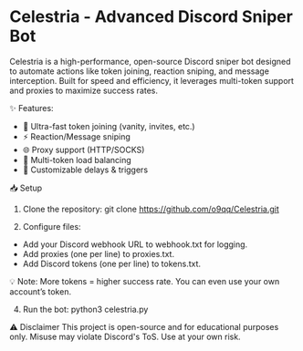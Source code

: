 # Celestria - Advanced Discord Sniper Bot

Celestria is a high-performance, open-source Discord sniper bot designed to automate actions like token joining, reaction sniping, and message interception. Built for speed and efficiency, it leverages multi-token support and proxies to maximize success rates.

✨ Features:

- 🚀 Ultra-fast token joining (vanity, invites, etc.)
- ⚡ Reaction/Message sniping
- 🌐 Proxy support (HTTP/SOCKS)
- 🔄 Multi-token load balancing
- 📌 Customizable delays & triggers

📥 Setup

1. Clone the repository:
git clone https://github.com/o9qq/Celestria.git

2. Configure files:
- Add your Discord webhook URL to webhook.txt for logging.
- Add proxies (one per line) to proxies.txt.
- Add Discord tokens (one per line) to tokens.txt.

💡 Note: More tokens = higher success rate. You can even use your own account’s token.

4. Run the bot:
python3 celestria.py

⚠️ Disclaimer
This project is open-source and for educational purposes only. Misuse may violate Discord's ToS. Use at your own risk.
